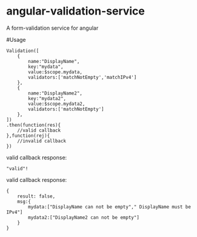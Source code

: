 # angular-validation-service
A form-validation service for angular

#Usage

	Validation([
	    {
	        name:"DisplayName",
	        key:"mydata",
	        value:$scope.mydata,
	        validators:['matchNotEmpty','matchIPv4']
	    },
		{
			name:"DisplayName2",
			key:"mydata2",
			value:$scope.mydata2,
			validators:['matchNotEmpty']
		},
	])
	.then(function(res){
	    //valid callback
	},function(rej){
	    //invalid callback
	})
	
valid callback response:

	"valid"!
	
valid callback response:

	{
		result: false,
		msg:{
			mydata:["DisplayName can not be empty"," DisplayName must be IPv4"]
			mydata2:["DisplayName2 can not be empty"]
		}
	}	
